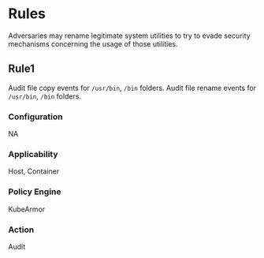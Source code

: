 # Rules
Adversaries may rename legitimate system utilities to try to evade security
mechanisms concerning the usage of those utilities.

## Rule1
Audit file copy events for `/usr/bin`, `/bin` folders.
Audit file rename events for `/usr/bin`, `/bin` folders.

### Configuration
NA

### Applicability
Host, Container

### Policy Engine
KubeArmor

### Action
Audit

